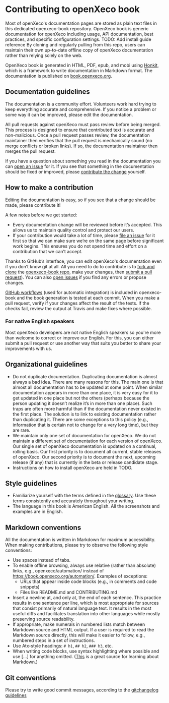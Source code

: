 # Contributing to openXeco book

Most of openXeco's documentation pages are stored as plain text files in this dedicated openxeco-book repository.
OpenXeco book is generic documentation for openXeco including usage, API documentation, best practices, and specific configuration settings.
TODO: Add install guide reference
By cloning and regularly pulling from this repo, users can maintain their own up-to-date offline copy of openXeco documentation rather than relying solely on the web.

OpenXeco book is generated in HTML, PDF, epub, and mobi using [Honkit](https://github.com/honkit/honkit), which is a framework to write documentation in Markdown format.
The documentation is published on [book.openxeco.org](https://www.openxeco.org/).

## Documentation guidelines

The documentation is a community effort. Volunteers work hard trying to keep everything accurate and comprehensive.
If you notice a problem or some way it can be improved, please edit the documentation.

All pull requests against openXeco must pass review before being merged.
This process is designed to ensure that contributed text is accurate and non-malicious.
Once a pull request passes review, the documentation maintainer then verifies that the pull request is mechanically sound (no merge conflicts or broken links).
If so, the documentation maintainer then merges the pull request.

If you have a question about something you read in the documentation you can [open an issue](https://github.com/CybersecurityLuxembourg/openxeco-book/issues) for it.
If you see that something in the documentation should be fixed or improved, please [contribute the change](#how-to-make-a-contributution) yourself. 

## How to make a contribution

Editing the documentation is easy, so if you see that a change should be made, please contribute it!

A few notes before we get started:

- Every documentation change will be reviewed before it’s accepted. This allows us to maintain quality control and protect our users.
- If your contribution would take a lot of time, please [file an issue](https://github.com/CybersecurityLuxembourg/openxeco-book/issues) for it first so that we can make sure we’re on the same page before significant work begins. This ensures you do not spend time and effort on a contribution that we can’t accept. 

Thanks to GitHub’s interface, you can edit openXeco's documentation even if you don’t know git at all. 
All you need to do to contribute is to [fork and clone](https://guides.github.com/activities/forking/) the [openxeco-book repo](https://github.com/CybersecurityLuxembourg/openxeco-book/), make your changes, then [submit a pull request](https://help.github.com/articles/using-pull-requests/)). 
You can also [open issues](https://github.com/CybersecurityLuxembourg/openxeco-book/issues) if you find any errors or propose changes.

[GitHub workflows](https://docs.github.com/en/actions/using-workflows) (used for automatic integration) is included in openxeco-book and the book generation is tested at each commit. 
When you make a pull request, verify if your changes affect the result of the tests. 
If the checks fail, review the output at Travis and make fixes where possible. 

### For native English speakers

Most openXeco developers are not native English speakers so you're more than welcome to correct or improve our English. 
For this, you can either submit a pull request or use another way that suits you better to share your improvements with us.

## Organizational guidelines

- Do not duplicate documentation. Duplicating documentation is almost always a bad idea. There are many reasons for this. The main one is that almost all documentation has to be updated at some point. When similar documentation appears in more than one place, it is very easy for it to get updated in one place but not the others (perhaps because the person updating it doesn’t realize it’s in more than one place). Such traps are often more harmful than if the documentation never existed in the first place. The solution is to link to existing documentation rather than duplicating it. There are some exceptions to this policy (e.g., information that is certain not to change for a very long time), but they are rare.
- We maintain only one set of documentation for openXeco. We do not maintain a different set of documentation for each version of openXeco. Our single set of openXeco documentation is updated on a continual, rolling basis. Our first priority is to document all current, stable releases of openXeco. Our second priority is to document the next, upcoming release (if any) that is currently in the beta or release candidate stage.
- Instructions on how to install openXeco are held in TODO.

## Style guidelines

- Familiarize yourself with the terms defined in the [glossary](https://book.openxeco.org/GLOSSARY.html). Use these terms consistently and accurately throughout your writing.
- The language in this book is American English. All the screenshots and examples are in English.

## Markdown conventions

All the documentation is written in Markdown for maximum accessibility. When making contributions, please try to observe the following style conventions:

- Use spaces instead of tabs.
- To enable offline browsing, always use relative (rather than absolute) links, e.g., openxeco/automation/ instead of https://book.openxeco.org/automation/. Examples of exceptions:
    - URLs that appear inside code blocks (e.g., in comments and code snippets)
    - Files like README.md and CONTRIBUTING.md
- Insert a newline at, and only at, the end of each sentence. This practice results in one sentence per line, which is most appropriate for sources that consist primarily of natural language text. It results in the most useful diffs and facilitates translation into other languages while mostly preserving source readability.
- If appropriate, make numerals in numbered lists match between Markdown source and HTML output. If a user is required to read the Markdown source directly, this will make it easier to follow, e.g., numbered steps in a set of instructions.
- Use Atx-style headings: `# h1`, `## h2`, `### h3`, etc.
- When writing code blocks, use syntax highlighting where possible and use [...] for anything omitted.
([This](https://daringfireball.net/projects/markdown/) is a great source for learning about Markdown.)

## Git conventions

Please try to write good commit messages, according to the [gitchangelog guidelines](https://github.com/vaab/gitchangelog/blob/master/src/gitchangelog/gitchangelog.rc.reference)
